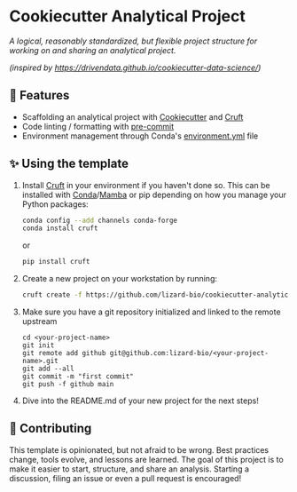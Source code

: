# Cookiecutter Analytical Project

_A logical, reasonably standardized, but flexible project structure for working on and sharing an analytical project._

_(inspired by https://drivendata.github.io/cookiecutter-data-science/)_

## :muscle: Features
- Scaffolding an analytical project with [Cookiecutter](https://github.com/cookiecutter/cookiecutter) and [Cruft](https://cruft.github.io/cruft/)
- Code linting / formatting with [pre-commit](https://pre-commit.com/)
- Environment management through Conda's [environment.yml](https://docs.conda.io/projects/conda/en/latest/user-guide/tasks/manage-environments.html) file

## :sparkles: Using the template

1. Install [Cruft](https://cruft.github.io/cruft/) in your environment if you haven't done so.
This can be installed with [Conda](https://github.com/conda/conda-docs/blob/master/docs/source/miniconda.rst)/[Mamba](https://github.com/mamba-org/mamba) or pip depending on how you manage your Python packages:
    ``` bash
    conda config --add channels conda-forge
    conda install cruft
    ```
    or
    ``` bash
    pip install cruft
    ```

2. Create a new project on your workstation by running:
    ``` bash
    cruft create -f https://github.com/lizard-bio/cookiecutter-analytical-project
    ```

3.  Make sure you have a git repository initialized and linked to the remote upstream
    ```
    cd <your-project-name>
    git init
    git remote add github git@github.com:lizard-bio/<your-project-name>.git
    git add --all
    git commit -m "first commit"
    git push -f github main
    ```

4. Dive into the README.md of your new project for the next steps!

## :raised_hands: Contributing

This template is opinionated, but not afraid to be wrong. Best practices change, tools evolve, and lessons are learned. The goal of this project is to make it easier to start, structure, and share an analysis. Starting a discussion, filing an issue or even a pull request is encouraged!
